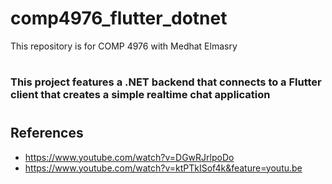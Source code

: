 # comp4976_flutter_dotnet
 This repository is for COMP 4976 with Medhat Elmasry

#
### This project features a .NET backend that connects to a Flutter client that creates a simple realtime chat application
#

## References
- https://www.youtube.com/watch?v=DGwRJrlpoDo
- https://www.youtube.com/watch?v=ktPTkISof4k&feature=youtu.be
